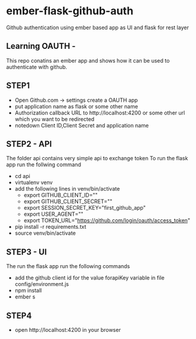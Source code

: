 # ember-flask-github-auth
Github authentication using ember based app as UI and flask for rest layer

## Learning OAUTH - 
This repo conatins an ember app and shows how it can be used to authenticate with github.

## STEP1 
* Open Github.com -> settings create a OAUTH app
* put application name as flask or some other name
* Authorization callback URL to http://localhost:4200 or some other url which you want to be redirected
* notedown Client ID,Client Secret and application name
## STEP2 - API 
The folder api contains very simple api to exchange token
To run the flask app run the follwing command
* cd api
* virtualenv venv
* add the following lines in venv/bin/activate
  * export GITHUB_CLIENT_ID="<client id>"
  * export GITHUB_CLIENT_SECRET="<github client secret>"
  * export SESSION_SECRET_KEY="first_github_app"
  * export USER_AGENT="<application name>"
  * export TOKEN_URL="https://github.com/login/oauth/access_token"
* pip install -r requirements.txt
* source venv/bin/activate

## STEP3 - UI
The run the flask app run the following commands
* add the github client id for the value forapiKey variable in file config/environment.js
* npm install
* ember s

## STEP4
* open http://localhost:4200 in your browser




